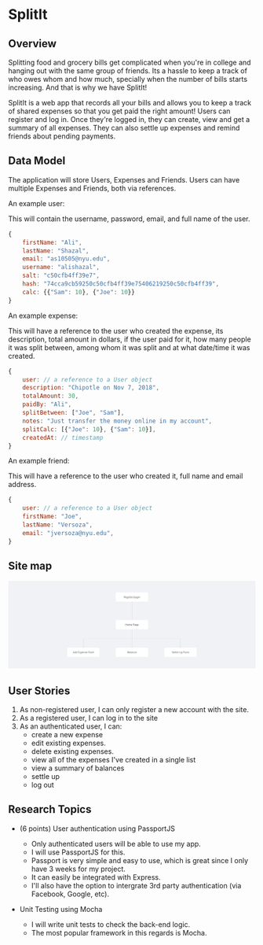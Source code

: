 # SplitIt

## Overview

Splitting food and grocery bills get complicated when you're in college and hanging out with the same group of friends. Its a hassle to keep a track of who owes whom and how much, specially when the number of bills starts increasing. And that is why we have SplitIt!

SplitIt is a web app that records all your bills and allows you to keep a track of shared expenses so that you get paid the right amount! Users can register and log in. Once they're logged in, they can create, view and get a summary of all expenses. They can also settle up expenses and remind friends about pending payments.

## Data Model
The application will store Users, Expenses and Friends. Users can have multiple Expenses and Friends, both via references.

An example user:

This will contain the username, password, email, and full name of the user.

```javascript
{
    firstName: "Ali",
    lastName: "Shazal",
    email: "as10505@nyu.edu",
    username: "alishazal",
    salt: "c50cfb4ff39e7",
    hash: "74cca9cb59250c50cfb4ff39e75406219250c50cfb4ff39",
    calc: {{"Sam": 10}, {"Joe": 10}}
}
```

An example expense:

This will have a reference to the user who created the expense, its description, total amount in dollars, if the user paid for it, how many people it was split between, among whom it was split and at what date/time it was created.

```javascript
{
    user: // a reference to a User object
    description: "Chipotle on Nov 7, 2018",
    totalAmount: 30,
    paidBy: "Ali",
    splitBetween: ["Joe", "Sam"],
    notes: "Just transfer the money online in my account",
    splitCalc: [{"Joe": 10}, {"Sam": 10}],
    createdAt: // timestamp
}
```

An example friend:

This will have a reference to the user who created it, full name and email address.

```javascript
{
    user: // a reference to a User object
    firstName: "Joe",
    lastName: "Versoza",
    email: "jversoza@nyu.edu",
}
```

## Site map

![sitemap](documentation/sitemap.png)

## User Stories

1. As non-registered user, I can only register a new account with the site.
2. As a registered user, I can log in to the site
3. As an authenticated user, I can:
    * create a new expense
    * edit existing expenses.
    * delete existing expenses.
    * view all of the expenses I've created in a single list
    * view a summary of balances
    * settle up
    * log out

## Research Topics

* (6 points) User authentication using PassportJS
    * Only authenticated users will be able to use my app.
    * I will use PassportJS for this.
    * Passport is very simple and easy to use, which is great since I only have 3 weeks for my project.
    * It can easily be integrated with Express. 
    * I'll also have the option to intergrate 3rd party authentication (via Facebook, Google, etc).

* Unit Testing using Mocha
    * I will write unit tests to check the back-end logic.
    * The most popular framework in this regards is Mocha.
